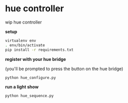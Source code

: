 # hue controller

wip hue controller

**setup**

```bash
virtualenv env
. env/bin/activate
pip install -r requirements.txt
```

**register with your hue bridge**

(you'll be prompted to press the button on the hue bridge)

```bash
python hue_configure.py
```

**run a light show**

```bash
python hue_sequence.py
```
